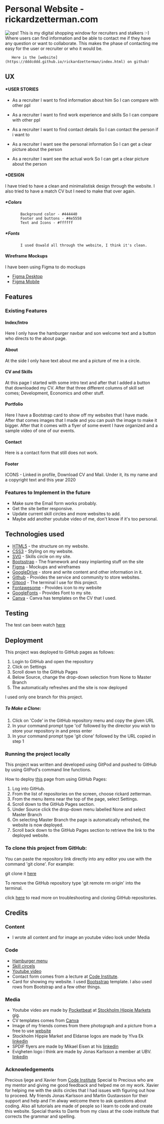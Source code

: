 # **Personal Website - rickardzetterman.com**
 
<img src="Images-readme/responsive.png" alt="ops!">
       This is my digital shopping window for recruiters and stalkers :-)
       Where users can find information and be able to contact me if they have any question or want to collaborate.
       This makes the phase of contacting me easy for the user or recruiter or who it would be.
      
       Here is the [website](https://dddcddd.github.io/rickardzetterman/index.html) on github!
 
## **UX**
 
#### *USER STORIES
 
*   As a recruiter
   I want to find information about him
   So I can compare with other ppl
 
*   As a recruiter
   I want to find work experience and skills
   So I can compare with other ppl    
 
*   As a recruiter
   I want to find contact details
   So I can contact the person if i want to
 
*   As a recruiter
   I want see the personal information
   So I can get a clear picture about the person
 
*   As a recruiter
   I want see the actual work
   So I can get a clear picture about the person     
 
 
#### *DESIGN
   I have tried to have a clean and minimalistisk design through the website.
   I also tried to have a match CV but I need to make that over again.
##### *Colors
           Background color - #444440
           Footer and buttons - #4e5558
           Text and Icons - #ffffff
##### *Fonts  
           I used Oswald all through the website, I think it's clean.
#### **Wireframe Mockups**
I have been using Figma to do mockups
* [Figma Desktop](https://www.figma.com/file/KxUG7SCFcFrPGcvxDUw5ch/rickardzetterman.com?node-id=0%3A1)
* [Figma Mobile](https://www.figma.com/file/x0T8XoiwXqSrOWT2EDLsx9/Untitled)
 
## **Features**
 
### **Existing Features**
 
#### Index/Intro
Here I only have the hamburger navbar and son welcome text and a button who directs to the about page.
 
#### About
At the side I only have text about me and a picture of me in a circle.
 
#### CV and Skills
At this page I started with some intro text and after that I added a button that downloaded my CV.
After that three different columns of skill set comes; Development, Economics and other stuff.
 
#### Portfolio
Here I have a Bootstrap card to show off my websites that I have made. After that comes images that I made and you can push the image to make it bigger.
After that it comes with a flyer of some event I have organized and a sample video of one of our events.
 
#### Contact
Here is a contact form that still does not work.
 
#### Footer
ICONS - Linked in profile, Download CV and Mail.
Under it, its my name and a copyright text and this year 2020
 
### **Features to Implement in the future**
* Make sure the Email form works probably.
* Get the site better responsive.
* Update current skill circles and more websites to add.
* Maybe add another youtube video of me, don't know if it's too personal.
 
## **Technologies used**
* [HTML5](https://en.wikipedia.org/wiki/HTML5) - the structure on my website.
* [CSS3](https://en.wikipedia.org/wiki/Cascading_Style_Sheets#CSS_3) - Styling on my website.
* [SVG](https://www.w3schools.com/html/html5_svg.asp) - Skills circle on my site.
* [Bootsstrap](https://en.wikipedia.org/wiki/Bootstrap_(front-end_framework)) - The framework and easy implanting stuff on the site
* [Figma](https://en.wikipedia.org/wiki/Figma_(software)) - Mockups and wireframes
* [GoogleDrive](https://sv.wikipedia.org/wiki/Google_Drive) - store and write content and other information in it.
* [Github](https://sv.wikipedia.org/wiki/Github) - Provides the service and community to store websites.
* [Gitpod](https://www.gitpod.io/) - The terminal I use for this project.
* [Fontawesome](https://en.wikipedia.org/wiki/Font_Awesome) - Provides icon to my website
* [GoogleFonts](https://en.wikipedia.org/wiki/Google_Fonts) - Provides Font to my site.
* [Canva](https://en.wikipedia.org/wiki/Canva) - Canva has templates on the CV that I used.
 
## **Testing**
 
The test can been watch [here](https://github.com/dddCddd/rickardzetterman/blob/master/Testing.md)
 
 
## **Deployment**

This project was deployed to GitHub pages as follows:

1. Login to GitHub and open the repository
2. Click on Settings
3. Scroll down to the GitHub Pages
4. Below Source, change the drop-down selection from None to Master Branch
5. The automatically refreshes and the site is now deployed

I used only one branch for this project.

##### To Make a Clone:

1. Click on 'Code' in the GitHub repository menu and copy the given URL
2. In your command prompt type 'cd' followed by the director you wish to store your repository in and press enter
3. In your command prompt type 'git clone' followed by the URL copied in step 1


### **Running the project locally**
This project was written and developed using GitPod and pushed to GitHub by using GitPod's command line functions.
 
How to deploy [this](https://github.com/dddCddd/rickardzetterman) page from using GitHub Pages:
 
1. Log into GitHub.
2. From the list of repositories on the screen, choose rickard zetterman.
3. From the menu items near the top of the page, select Settings.
4. Scroll down to the GitHub Pages section.
5. Under Source click the drop-down menu labelled None and select Master Branch
6. On selecting Master Branch the page is automatically refreshed, the website is now deployed.
7. Scroll back down to the GitHub Pages section to retrieve the link to the deployed website.
 
### To clone this project from GitHub:
 
You can paste the repository link directly into any editor you use with the command 'git clone'. For example:
 
git clone it [here](https://github.com/dddCddd/rickardzetterman.git)
 
To remove the GitHub repository type 'git remote rm origin' into the terminal.
 
click [here](https://docs.github.com/en/github/creating-cloning-and-archiving-repositories/cloning-a-repository) to read more on troubleshooting and cloning GitHub repositories.
 
## **Credits**
 
### **Content**
* I wrote all content and for image an youtube video look under Media
 
### **Code**
* [Hamburger menu](https://www.youtube.com/watch?v=DZg6UfS5zYg)
* [Skill circels](https://www.youtube.com/watch?v=t7eHSAXW718)
* [Youtube video](https://www.youtube.com/watch?v=9YffrCViTVk)
* Contact form comes from a lecture at [Code Institute](https://codeinstitute.net/).
* Card for showing my website. I used [Bootsstrap](https://getbootstrap.com/) template. I also used rows from Bootstrap and a few other things.
 
### **Media**
* Youtube video are made by [Pocketbeat](https://www.pocketbeat.com/) at [Stockholm Hippie Markets](http://2019.stockholmhippiemarket.se/) gig.
* CV templates comes from [Canva](https://www.canva.com/)
* Image of my friends comes from there photograph and a picture from a free to use [website](https://pixabay.com/)
* Stockholm Hippie Market and Eldanse logos are made by Ylva Ek [linkedin](https://www.linkedin.com/in/ylvaviolaek/)
* SPDIF flyers are made by Mikael Eisen at his [linkedin](https://www.bakkeriet.com/)
* Evigheten logo i think are made by Jonas Karlsson a member at UBV. [linkedin](https://www.linkedin.com/in/jonas-karlsson-9b0a5852/)
 
### **Acknowledgements**
Precious Ijege and Xavier from [Code Institute](https://codeinstitute.net/) Special to Precious who are my mentor and giving me good feedback and helped me on my work.
Xavier for helping me with the skills circles that I had issues with figuring out how to proceed.
My friends Jonas Karlsson and Martin Gustavsson for their support and help and I'm alway welcome there to ask questions about coding.
Also all tutorials are made of people so I learn to code and create this website. Special thanks to Dante from my class at the code institute that corrects the grammar and spelling.

